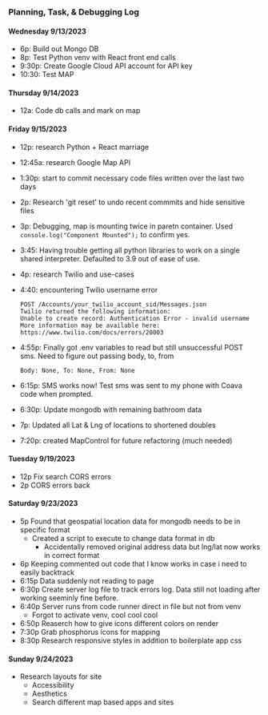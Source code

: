 ### Planning, Task, & Debugging Log

#### Wednesday 9/13/2023

-   6p: Build out Mongo DB
-   8p: Test Python venv with React front end calls
-   9:30p: Create Google Cloud API account for API key
-   10:30: Test MAP

#### Thursday 9/14/2023

-   12a: Code db calls and mark on map

#### Friday 9/15/2023

-   12p: research Python + React marriage
-   12:45a: research Google Map API
-   1:30p: start to commit necessary code files written over the last two days
-   2p: Research 'git reset' to undo recent commmits and hide sensitive files
-   3p: Debugging, map is mounting twice in paretn container. Used `console.log("Component Mounted");` to confirm yes.
-   3:45: Having trouble getting all python libraries to work on a single shared interpreter. Defaulted to 3.9 out of ease of use.
-   4p: research Twilio and use-cases
-   4:40: encountering Twilio username error

        POST /Accounts/your_twilio_account_sid/Messages.json
        Twilio returned the following information:
        Unable to create record: Authentication Error - invalid username
        More information may be available here:
        https://www.twilio.com/docs/errors/20003

-   4:55p: Finally got .env variables to read but still unsuccessful POST sms. Need to figure out passing body, to, from

        Body: None, To: None, From: None

-   6:15p: SMS works now! Test sms was sent to my phone with Coava code when prompted.
-   6:30p: Update mongodb with remaining bathroom data
-   7p: Updated all Lat & Lng of locations to shortened doubles
-   7:20p: created MapControl for future refactoring (much needed)

#### Tuesday 9/19/2023

-   12p Fix search CORS errors
-   2p CORS errors back

#### Saturday 9/23/2023

-   5p Found that geospatial location data for mongodb needs to be in specific format
    -   Created a script to execute to change data format in db
        -   Accidentally removed original address data but lng/lat now works in correct format
-   6p Keeping commented out code that I know works in case i need to easily backtrack
-   6:15p Data suddenly not reading to page
-   6:30p Create server log file to track errors log. Data still not loading after working seeminly fine before.
-   6:40p Server runs from code runner direct in file but not from venv
    -   Forgot to activate venv, cool cool cool
-   6:50p Reaserch how to give icons different colors on render
-   7:30p Grab phosphorus icons for mapping
-   8:30p Research responsive styles in addition to boilerplate app css

#### Sunday 9/24/2023

-   Research layouts for site
    -   Accessibility
    -   Aesthetics
    -   Search different map based apps and sites
